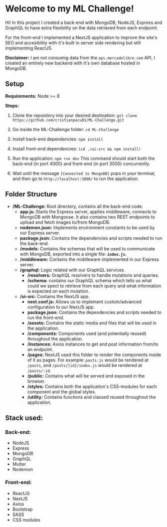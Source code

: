 # Welcome to my ML Challenge!

Hi! In this project I created a back-end with MongoDB, NodeJS, Express and GraphQL to have extra flexibility on the data retrieved from each endpoint.

For the front-end I implemented a NextJS application to improve the site's SEO and accesibility with it's built in server side rendering but still implementing ReactJS.

**Disclaimer:**
I am not consumig data from the `api.mercadolibre.com` API, I created an entirely new backend with it's own database hosted in MongoDB.

## Setup

**Requirements:**
Node >= 8

**Steps:**
 1. Clone the repository into your desired destination:
	 `git clone https://github.com/cristianpacu01/ML-Challenge.git`

 2. Go inside the ML-Challenge folder:
	 `cd ML-Challenge`

3. Install back-end dependencies:
	`npm install`

4. Install front-end dependencies:
	`(cd ./ui-src && npm install)`

5. Run the application:
	`npm run dev`
	This command should start both the back-end (in port 4000) and front-end (in port 3000) concurrently.

6. Wait until the message `[Connected to MongoDB]` pops in your terminal, and then go to `http://localhost:3000/` to run the application.


## Folder Structure

 - **/ML-Challenge:** Root directory, contains all the back-end code.
	 - **app.js:** Starts the Express server, applies middleware, connects to MongoDB with Mongoose. It also contains two REST endpoints to upload and fetch images to/from MongoDB.
	 - **nodemon.json:** Implements environment constants to be used by our Express server.
	 - **package.json:** Contains the dependencies and scripts needed to run the back-end.
	 - **/models:** Contains the schemas that will be used to communicate with MongoDB, exported into a single file: **`index.js`.**
	 - **/middleware:** Contains the middleware implemented in our Express server.
	 - **/graphql:** Logic related with our GraphQL services.
		 - **/resolvers:** GraphQL resolvers to handle mutations and queries.
		 - **/schema:** contains our GraphQL schema which tells us what could we spect to retrieve from each query and what information is expected on each mutation.
	- **/ui-src:** Contains the NextJS app.
		- **next.conf.js:** Allows us to implement custom/advanced configuration to our NextJS app.
		- **package.json:** Contains the dependencies and scripts needed to run the front-end.
		- **/assets:** Contains the static media and files that will be used in the application.
		- **/components:** Components used (and potentially reused) throughout the application.
		- **/instances:** Axios instances to get and post information from/to an endpoint.
		- **/pages:** NextJS used this folder to render the components inside of it as pages. For example:
		`posts.js` would be rendered at `/posts`, and `/posts/[id]/index.js` would be rendered at `/posts/:id`.
		- **/public:** Contains what will be served and exposed in the browser.
		- **/styles:** Contains both the application's CSS-modules for each component and the global styles.
		- **/utility:** Contains functions and classed reused throughout the application.

## Stack used:

 ### Back-end:
 - NodeJS
 - Express
 - MongoDB
 - GraphQL
 - Multer
 - Nodemon

### Front-end:

 - ReactJS
 - NextJS
 - Axios
 - Bootstrap
 - SASS
 - CSS modules

